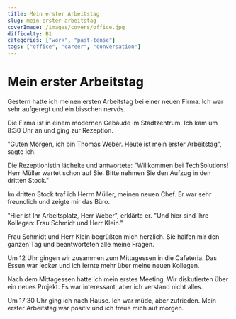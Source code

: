 ```yaml
---
title: Mein erster Arbeitstag
slug: mein-erster-arbeitstag
coverImage: /images/covers/office.jpg
difficulty: B1
categories: ["work", "past-tense"]
tags: ["office", "career", "conversation"]
---
```


# Mein erster Arbeitstag

Gestern hatte ich meinen ersten Arbeitstag bei einer neuen Firma. Ich war sehr aufgeregt und ein bisschen nervös.

Die Firma ist in einem modernen Gebäude im Stadtzentrum. Ich kam um 8:30 Uhr an und ging zur Rezeption.

"Guten Morgen, ich bin Thomas Weber. Heute ist mein erster Arbeitstag", sagte ich.

Die Rezeptionistin lächelte und antwortete: "Willkommen bei TechSolutions! Herr Müller wartet schon auf Sie. Bitte nehmen Sie den Aufzug in den dritten Stock."

Im dritten Stock traf ich Herrn Müller, meinen neuen Chef. Er war sehr freundlich und zeigte mir das Büro.

"Hier ist Ihr Arbeitsplatz, Herr Weber", erklärte er. "Und hier sind Ihre Kollegen: Frau Schmidt und Herr Klein."

Frau Schmidt und Herr Klein begrüßten mich herzlich. Sie halfen mir den ganzen Tag und beantworteten alle meine Fragen.

Um 12 Uhr gingen wir zusammen zum Mittagessen in die Cafeteria. Das Essen war lecker und ich lernte mehr über meine neuen Kollegen.

Nach dem Mittagessen hatte ich mein erstes Meeting. Wir diskutierten über ein neues Projekt. Es war interessant, aber ich verstand nicht alles.

Um 17:30 Uhr ging ich nach Hause. Ich war müde, aber zufrieden. Mein erster Arbeitstag war positiv und ich freue mich auf morgen.
